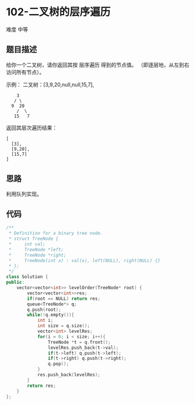 # 102-二叉树的层序遍历

难度 中等



## 题目描述

给你一个二叉树，请你返回其按 层序遍历 得到的节点值。 （即逐层地，从左到右访问所有节点）。

示例：
二叉树：[3,9,20,null,null,15,7],
```
    3
   / \
  9  20
    /  \
   15   7
```
返回其层次遍历结果：
```
[
  [3],
  [9,20],
  [15,7]
]
```



## 思路

利用队列实现。



## 代码

```c++
/**
 * Definition for a binary tree node.
 * struct TreeNode {
 *     int val;
 *     TreeNode *left;
 *     TreeNode *right;
 *     TreeNode(int x) : val(x), left(NULL), right(NULL) {}
 * };
 */
class Solution {
public:
    vector<vector<int>> levelOrder(TreeNode* root) {
        vector<vector<int>>res;
        if(root == NULL) return res;
        queue<TreeNode*> q;
        q.push(root);
        while(!q.empty()){
            int i;
            int size = q.size();
            vector<int> levelRes;
            for(i = 0; i < size; i++){
                TreeNode *t = q.front();
                levelRes.push_back(t->val);
                if(t->left) q.push(t->left);
                if(t->right) q.push(t->right);
                q.pop();
            }
            res.push_back(levelRes);
        }
        return res;
    }
};
```

